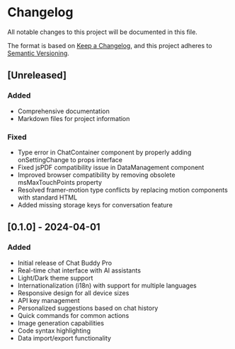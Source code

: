 # Changelog

All notable changes to this project will be documented in this file.

The format is based on [Keep a Changelog](https://keepachangelog.com/en/1.0.0/),
and this project adheres to [Semantic Versioning](https://semver.org/spec/v2.0.0.html).

## [Unreleased]

### Added
- Comprehensive documentation
- Markdown files for project information

### Fixed
- Type error in ChatContainer component by properly adding onSettingChange to props interface
- Fixed jsPDF compatibility issue in DataManagement component
- Improved browser compatibility by removing obsolete msMaxTouchPoints property
- Resolved framer-motion type conflicts by replacing motion components with standard HTML
- Added missing storage keys for conversation feature

## [0.1.0] - 2024-04-01

### Added
- Initial release of Chat Buddy Pro
- Real-time chat interface with AI assistants
- Light/Dark theme support
- Internationalization (i18n) with support for multiple languages
- Responsive design for all device sizes
- API key management
- Personalized suggestions based on chat history
- Quick commands for common actions
- Image generation capabilities
- Code syntax highlighting
- Data import/export functionality 